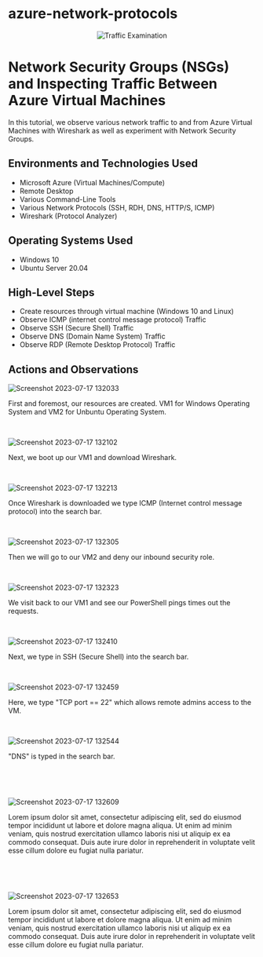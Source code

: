 # azure-network-protocols
<p align="center">
<img src="https://i.imgur.com/Ua7udoS.png" alt="Traffic Examination"/>
</p>

<h1>Network Security Groups (NSGs) and Inspecting Traffic Between Azure Virtual Machines</h1>
In this tutorial, we observe various network traffic to and from Azure Virtual Machines with Wireshark as well as experiment with Network Security Groups. <br />

<h2>Environments and Technologies Used</h2>

- Microsoft Azure (Virtual Machines/Compute)
- Remote Desktop
- Various Command-Line Tools
- Various Network Protocols (SSH, RDH, DNS, HTTP/S, ICMP)
- Wireshark (Protocol Analyzer)

<h2>Operating Systems Used </h2>

- Windows 10
- Ubuntu Server 20.04

<h2>High-Level Steps</h2>

- Create resources through virtual machine (Windows 10 and Linux)
- Observe ICMP (internet control message protocol) Traffic
- Observe SSH (Secure Shell) Traffic
- Observe DNS (Domain Name System) Traffic
- Observe RDP (Remote Desktop Protocol) Traffic

<h2>Actions and Observations</h2>

<p>
  
![Screenshot 2023-07-17 132033](https://github.com/trentree/azure-network-protocols/assets/129711900/92034b92-1395-490f-8962-f4f032bd83de)

</p>
<p>
First and foremost, our resources are created. VM1 for Windows Operating System and VM2 for Unbuntu Operating System.
</p>
<br />

<p>
  
![Screenshot 2023-07-17 132102](https://github.com/trentree/azure-network-protocols/assets/129711900/4e372066-1505-4945-b4af-b9733138160a)

</p>
<p>
Next, we boot up our VM1 and download Wireshark.
</p>
<br />

<p>
  
![Screenshot 2023-07-17 132213](https://github.com/trentree/azure-network-protocols/assets/129711900/39e9c972-8c89-4aa7-98fc-bd0c54576c58)

</p>
<p>
Once Wireshark is downloaded we type ICMP (Internet control message protocol) into the search bar.
</p>
<br />
<p>
  
![Screenshot 2023-07-17 132305](https://github.com/trentree/azure-network-protocols/assets/129711900/4961f1c0-432e-43a3-9890-2e92fbb35a11)

</p>
<p>
Then we will go to our VM2 and deny our inbound security role.
</p>
<br />
<p>
  
![Screenshot 2023-07-17 132323](https://github.com/trentree/azure-network-protocols/assets/129711900/d548fb26-e6be-4ea0-af07-5c8641ebde72)

</p>
<p>
We visit back to our VM1 and see our PowerShell pings times out the requests.
</p>
<br />
<p>
  
![Screenshot 2023-07-17 132410](https://github.com/trentree/azure-network-protocols/assets/129711900/efc5cf6e-e7d4-476f-81ed-b446ba522a9f)

</p>
<p>
Next, we type in SSH (Secure Shell) into the search bar.
</p>
<br />
<p>
  
![Screenshot 2023-07-17 132459](https://github.com/trentree/azure-network-protocols/assets/129711900/069d4205-d6a0-4ca0-aa78-52d7bee02bb9)

</p>
<p>
Here, we type "TCP port == 22" which allows remote admins access to the VM.
</p>
<br />
<p>
  
![Screenshot 2023-07-17 132544](https://github.com/trentree/azure-network-protocols/assets/129711900/cc231804-b3a7-4d77-9649-6f5bb784966b)

</p>
<p>
"DNS" is typed in the search bar.
</p>
<br />
<p>
</p>
<br />
<p>
  
![Screenshot 2023-07-17 132609](https://github.com/trentree/azure-network-protocols/assets/129711900/90e70ab5-18e6-4a60-8a27-290a65636395)

</p>
<p>
Lorem ipsum dolor sit amet, consectetur adipiscing elit, sed do eiusmod tempor incididunt ut labore et dolore magna aliqua. Ut enim ad minim veniam, quis nostrud exercitation ullamco laboris nisi ut aliquip ex ea commodo consequat. Duis aute irure dolor in reprehenderit in voluptate velit esse cillum dolore eu fugiat nulla pariatur.
</p>
<br />
<p>
</p>
<br />
<p>
  
![Screenshot 2023-07-17 132653](https://github.com/trentree/azure-network-protocols/assets/129711900/e3848b83-d0e5-41b6-98d0-af539a44fd8f)

</p>
<p>
Lorem ipsum dolor sit amet, consectetur adipiscing elit, sed do eiusmod tempor incididunt ut labore et dolore magna aliqua. Ut enim ad minim veniam, quis nostrud exercitation ullamco laboris nisi ut aliquip ex ea commodo consequat. Duis aute irure dolor in reprehenderit in voluptate velit esse cillum dolore eu fugiat nulla pariatur.
</p>
<br />
